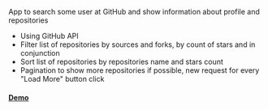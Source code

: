 App to search some user at GitHub and show information about profile and repositories
- Using GitHub API
- Filter list of repositories by sources and forks, by count of stars and in conjunction
- Sort list of repositories by repositories name and stars count
- Pagination to show more repositories if possible, new request for every "Load More" button click

#### <a href="https://deniskanivets.github.io/github-api-client-app/">Demo</a>
